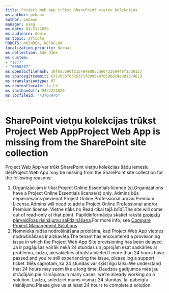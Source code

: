 ```yaml
---
title: Project Web App trūkst SharePoint vietņu kolekcijas
ms.author: pebaum
author: pebaum
manager: pamg
ms.date: 04/21/2020
ms.audience: Admin
ms.topic: article
ROBOTS: NOINDEX, NOFOLLOW
localization_priority: Normal
ms.collection: Adm_O365
ms.custom:
- "1777"
- "9000207"
ms.openlocfilehash: 38f8a5590f215494e805cde04326944ef15d0127
ms.sourcegitcommit: 631cbb5f03e5371f0995e976536d24e9d13746c3
ms.translationtype: MT
ms.contentlocale: lv-LV
ms.lasthandoff: 04/22/2020
ms.locfileid: "43767976"
---
```

# <a name="project-web-app-is-missing-from-the-sharepoint-site-collection"></a><span data-ttu-id="956ed-102">SharePoint vietņu kolekcijas trūkst Project Web App</span><span class="sxs-lookup"><span data-stu-id="956ed-102">Project Web App is missing from the SharePoint site collection</span></span>

<span data-ttu-id="956ed-103">Project Web App var trūkt SharePoint vietņu kolekcijas šādu iemeslu dēļ:</span><span class="sxs-lookup"><span data-stu-id="956ed-103">Project Web App may be missing from the SharePoint site collection for the following reasons:</span></span>

1. <span data-ttu-id="956ed-104">Organizācijām ir tikai Project Online Essentials licence (s).</span><span class="sxs-lookup"><span data-stu-id="956ed-104">Organizations have a Project Online Essentials license(s) only.</span></span> <span data-ttu-id="956ed-105">Admins būs nepieciešams pievienot Project Online Professional un/vai Premium License.</span><span class="sxs-lookup"><span data-stu-id="956ed-105">Admins will need to add a Project Online Professional and/or Premium license.</span></span> <span data-ttu-id="956ed-106">Vietne nāks no Read-tikai tajā brīdī.</span><span class="sxs-lookup"><span data-stu-id="956ed-106">The site will come out of read-only at that point.</span></span> <span data-ttu-id="956ed-107">Papildinformāciju skatiet rakstā [projektu pārvaldības risinājumu salīdzināšana](https://products.office.com/project/compare-microsoft-project-management-software?tab=1).</span><span class="sxs-lookup"><span data-stu-id="956ed-107">For more info, see [Compare Project Management Solutions](https://products.office.com/project/compare-microsoft-project-management-software?tab=1).</span></span>
2. <span data-ttu-id="956ed-108">Nomnieka radās nodrošināšana problēma, kad Project Web App vietnes nodrošināšana ir aizkavēta.</span><span class="sxs-lookup"><span data-stu-id="956ed-108">The tenant has encountered a provisioning issue in which the Project Web App Site provisioning has been delayed.</span></span> <span data-ttu-id="956ed-109">Ja ir pagājušas vairāk nekā 24 stundas un joprojām esat saskāries ar problēmu, lūdzu, piesakieties atbalsta biļetei.</span><span class="sxs-lookup"><span data-stu-id="956ed-109">If more than 24 hours have passed and you're still experiencing the issue, please log a support ticket.</span></span> <span data-ttu-id="956ed-110">Mēs saprotam, ka 24 stundas var šķist ilgu laiku.</span><span class="sxs-lookup"><span data-stu-id="956ed-110">We understand that 24 hours may seem like a long time.</span></span> <span data-ttu-id="956ed-111">Daudzos gadījumos mēs jau strādājam pie risinājuma.</span><span class="sxs-lookup"><span data-stu-id="956ed-111">In many cases, we're already working on a solution.</span></span> <span data-ttu-id="956ed-112">Lūdzu, sniedziet mums vismaz 24 stundas, lai pabeigtu risinājumu.</span><span class="sxs-lookup"><span data-stu-id="956ed-112">Please give us at least 24 hours to complete a solution.</span></span>
